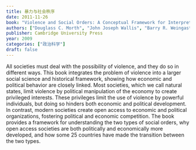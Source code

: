 ```yaml
---
title: 暴力与社会秩序
date: 2011-11-26
book: "Violence and Social Orders: A Conceptual Framework for Interpreting Recorded Human History"
authors: ["Douglass C. Morth", "John Joseph Wallis", "Barry R. Weingast"]
publisher: Cambridge University Press
year: 2009
categories: ["政治科学"]
draft: false
---
```


All societies must deal with the possibility of violence, and they do so in different ways. This book integrates the problem of violence into a larger social science and historical framework, showing how economic and political behavior are closely linked. Most societies, which we call natural states, limit violence by political manipulation of the economy to create privileged interests. These privileges limit the use of violence by powerful individuals, but doing so hinders both economic and political development. In contrast, modern societies create open access to economic and political organizations, fostering political and economic competition. The book provides a framework for understanding the two types of social orders, why open access societies are both politically and economically more developed, and how some 25 countries have made the transition between the two types.